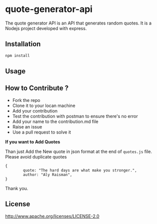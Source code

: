 # quote-generator-api

The quote generator API is an API that generates random quotes. It is a Nodejs project developed with express. 

## Installation



```bash
npm install 
```

## Usage




## How to Contribute ?

- Fork the repo
- Clone it to your locan machine
- Add your contribution
- Test the contribution with postman to ensure there's no error
- Add your name to the contribution.md file
- Raise an issue
- Use a pull request to solve it


**If you want to Add Quotes**

Than just Add the New quote in json format at the end of `quotes.js` file. Please avoid duplicate quotes

```
{
        quote: "The hard days are what make you stronger.",
        author: "Aly Raisman",
}
```

Thank you.


## License

 http://www.apache.org/licenses/LICENSE-2.0